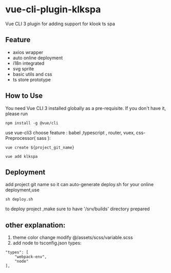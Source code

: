 # vue-cli-plugin-klkspa

Vue CLI 3 plugin for adding support for klook ts spa

## Feature

* axios wrapper
* auto online deployment
* i18n integrated
* svg sprite
* basic utils and css
* ts store prototype

## How to Use

You need Vue CLI 3 installed globally as a pre-requisite. If you don't have it, please run

```
npm install -g @vue/cli
```

 use vue-cli3 choose feature : babel ,typescript , router, vuex, css-Preprocessor( sass ):


```
vue create ${project_git_name}
```

```
vue add klkspa
```

## Deployment

add project git name so it can auto-generate deploy.sh for your online deployment,use 
```
sh deploy.sh
```
to deploy project ,make sure to have '/srv/builds' directory prepared


## other explanation:

1. theme color change modify @/assets/scss/variable.scss
2. add node to tsconfig.json types:

```
"types": [
    "webpack-env",
    "node"
],
```
